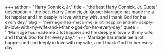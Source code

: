 +++
author = "Harry Connick, Jr."
title = "the best Harry Connick, Jr. Quote"
description = "the best Harry Connick, Jr. Quote: Marriage has made me a lot happier and I'm deeply in love with my wife, and I thank God for her every day."
slug = "marriage-has-made-me-a-lot-happier-and-im-deeply-in-love-with-my-wife-and-i-thank-god-for-her-every-day"
quote = '''Marriage has made me a lot happier and I'm deeply in love with my wife, and I thank God for her every day.'''
+++
Marriage has made me a lot happier and I'm deeply in love with my wife, and I thank God for her every day.
